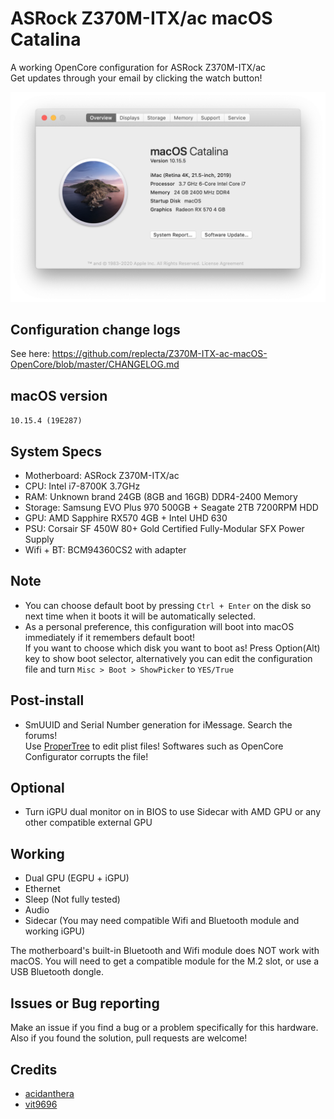 # ASRock Z370M-ITX/ac macOS Catalina
A working OpenCore configuration for ASRock Z370M-ITX/ac
<br>
Get updates through your email by clicking the watch button!

<img src="./aboutmymac.png" width="600">

## Configuration change logs
See here: https://github.com/replecta/Z370M-ITX-ac-macOS-OpenCore/blob/master/CHANGELOG.md

## macOS version
`10.15.4 (19E287)`

## System Specs
* Motherboard: ASRock Z370M-ITX/ac
* CPU: Intel i7-8700K 3.7GHz
* RAM: Unknown brand 24GB (8GB and 16GB) DDR4-2400 Memory
* Storage: Samsung EVO Plus 970 500GB + Seagate 2TB 7200RPM HDD
* GPU: AMD Sapphire RX570 4GB + Intel UHD 630
* PSU: Corsair SF 450W 80+ Gold Certified Fully-Modular SFX Power Supply
* Wifi + BT: BCM94360CS2 with adapter

## Note
* You can choose default boot by pressing `Ctrl + Enter` on the disk so next time when it boots it will be automatically selected.
* As a personal preference, this configuration will boot into macOS immediately if it remembers default boot!<br>
  If you want to choose which disk you want to boot as! Press Option(Alt) key to show boot selector, alternatively you can edit the configuration file and turn `Misc > Boot > ShowPicker` to `YES/True`

## Post-install
* SmUUID and Serial Number generation for iMessage. Search the forums!<br>
Use [ProperTree](https://github.com/corpnewt/ProperTree) to edit plist files! Softwares such as OpenCore Configurator corrupts the file!

## Optional
* Turn iGPU dual monitor on in BIOS to use Sidecar with AMD GPU or any other compatible external GPU

## Working
* Dual GPU (EGPU + iGPU)
* Ethernet
* Sleep (Not fully tested)
* Audio
* Sidecar (You may need compatible Wifi and Bluetooth module and working iGPU)

The motherboard's built-in Bluetooth and Wifi module does NOT work with macOS.
You will need to get a compatible module for the M.2 slot, or use a USB
Bluetooth dongle.

## Issues or Bug reporting
Make an issue if you find a bug or a problem specifically for this hardware. Also if you found the solution, pull requests are welcome!

## Credits
- [acidanthera](https://github.com/acidanthera)
- [vit9696](https://github.com/vit9696)
